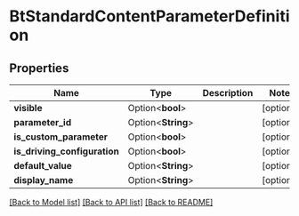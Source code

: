 # BtStandardContentParameterDefinition

## Properties

Name | Type | Description | Notes
------------ | ------------- | ------------- | -------------
**visible** | Option<**bool**> |  | [optional]
**parameter_id** | Option<**String**> |  | [optional]
**is_custom_parameter** | Option<**bool**> |  | [optional]
**is_driving_configuration** | Option<**bool**> |  | [optional]
**default_value** | Option<**String**> |  | [optional]
**display_name** | Option<**String**> |  | [optional]

[[Back to Model list]](../README.md#documentation-for-models) [[Back to API list]](../README.md#documentation-for-api-endpoints) [[Back to README]](../README.md)


